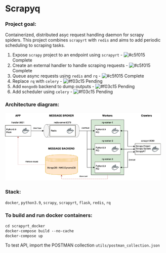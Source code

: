 # Scrapyq

### Project goal:

Containerized, distributed asyc request handling daemon for scrapy spiders. This project combines `scrapyrt` with `redis` and aims to add periodic scheduling to scraping tasks.

1. Expose `scrapy` project to an endpoint using `scrapyrt` - ![#c5f015](https://via.placeholder.com/15/c5f015/c5f015.png) Complete
2. Create an external handler to handle scraping requests - ![#c5f015](https://via.placeholder.com/15/c5f015/c5f015.png) Complete
3. Queue async requests using `redis` and `rq` - ![#c5f015](https://via.placeholder.com/15/c5f015/c5f015.png) Complete
4. Replace `rq` with `celery` - ![#f03c15](https://via.placeholder.com/15/f03c15/f03c15.png) Pending
5. Add `mongodb` backend to dump outputs - ![#f03c15](https://via.placeholder.com/15/f03c15/f03c15.png) Pending
6. Add scheduler using `celery` - ![#f03c15](https://via.placeholder.com/15/f03c15/f03c15.png) Pending

### Architecture diagram:
![plot](./utils/Architecture.png)

### Stack: 
`docker`, `python3.9`, `scrapy`, `scrapyrt`, `flask`, `redis`, `rq`


### To build and run docker containers:
```
cd scrapyrt_docker
docker-compose build --no-cache
docker-compose up
```

To test API, import the POSTMAN collection `utils/postman_collection.json`
